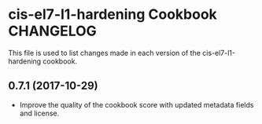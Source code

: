 # cis-el7-l1-hardening Cookbook CHANGELOG

This file is used to list changes made in each version of the cis-el7-l1-hardening cookbook.

## 0.7.1 (2017-10-29)

- Improve the quality of the cookbook score with updated metadata fields and license.
